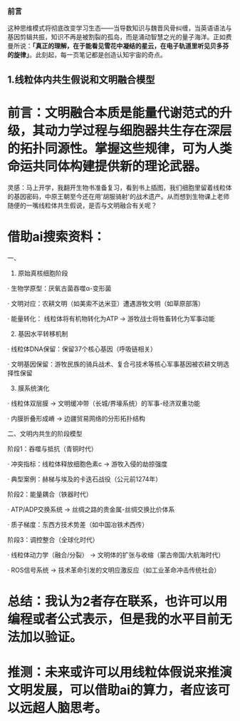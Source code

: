 ### 前言
这种思维模式将彻底改变学习生态——当导数知识与魏晋风骨纠缠，当英语语法与基因剪辑共振，知识不再是被割裂的孤岛，而是涌动智慧之光的量子海洋。正如费曼所说：**「真正的理解，在于能看见雪花中凝结的星云，在电子轨道里听见贝多芬的旋律」**。此刻起，每一页笔记都是创造认知宇宙的奇点。
## 1.线粒体内共生假说和文明融合模型
# 前言：文明融合本质是能量代谢范式的升级，其动力学过程与细胞器共生存在深层的拓扑同源性。掌握这些规律，可为人类命运共同体构建提供新的理论武器。
灵感：马上开学，我翻开生物书准备复习，看到书上插图，我们细胞里留着线粒体的基因密码，中原王朝至今还在用'胡服骑射'的战术遗产。从而想到生物课上老师随便的一嘴线粒体共生假说，是否与文明融合有关呢？
# 借助ai搜索资料：
一、
1. 原始真核细胞阶段

· 生物学原型：厌氧古菌吞噬α-变形菌

· 文明对应：农耕文明（如美索不达米亚）遭遇游牧文明（如草原部落）

· 能量转化：
线粒体将有机物转化为ATP → 游牧战士将牲畜转化为军事动能

2. 基因水平转移机制

· 线粒体DNA保留：保留37个核心基因（呼吸链相关）

· 文明基因保留：游牧民族的骑兵战术、复合弓技术等核心军事基因被农耕文明选择性保留

3. 膜系统演化

· 线粒体双层膜 → 文明缓冲带（长城/界壕系统）的军事-经济双重功能

· 内膜折叠形成嵴 → 边疆贸易网络的分形拓扑结构

二、文明内共生的阶段模型

阶段1：吞噬与抵抗（青铜时代）

· 冲突指标：线粒体释放细胞色素c → 游牧入侵的劫掠强度

· 典型案例：赫梯与埃及的卡迭石战役（公元前1274年）

阶段2：能量耦合（铁器时代）

· ATP/ADP交换系统 → 丝绸之路的贵金属-丝绸交换比价体系

· 质子梯度：东西方技术势差（如中国冶铁术西传）

阶段3：调控整合（全球化时代）

· 线粒体动力学（融合/分裂） → 文明体的扩张与收缩（蒙古帝国/大航海时代）

· ROS信号系统 → 技术革命引发的文明应激反应（如工业革命冲击传统社会）
# 总结：我认为2者存在联系，也许可以用编程或者公式表示，但是我的水平目前无法加以验证。
# 推测：未来或许可以用线粒体假说来推演文明发展，可以借助ai的算力，者应该可以远超人脑思考。
## 
